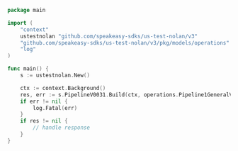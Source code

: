 <!-- Start SDK Example Usage [usage] -->
```go
package main

import (
	"context"
	ustestnolan "github.com/speakeasy-sdks/us-test-nolan/v3"
	"github.com/speakeasy-sdks/us-test-nolan/v3/pkg/models/operations"
	"log"
)

func main() {
	s := ustestnolan.New()

	ctx := context.Background()
	res, err := s.PipelineV0031.Build(ctx, operations.Pipeline1GeneralV0031GeneralPostRequest{})
	if err != nil {
		log.Fatal(err)
	}
	if res != nil {
		// handle response
	}
}

```
<!-- End SDK Example Usage [usage] -->